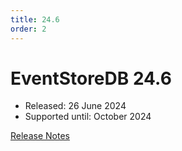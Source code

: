 ```yaml
---
title: 24.6
order: 2
---
```


# EventStoreDB 24.6

* Released: 26 June 2024
* Supported until: October 2024

[Release Notes](https://docs.kurrent.io/server/v24.10/release-schedule/release-notes.html#_24-6-0)
